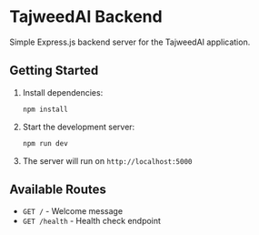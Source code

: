 # TajweedAI Backend

Simple Express.js backend server for the TajweedAI application.

## Getting Started

1. Install dependencies:
   ```bash
   npm install
   ```

2. Start the development server:
   ```bash
   npm run dev
   ```

3. The server will run on `http://localhost:5000`

## Available Routes

- `GET /` - Welcome message
- `GET /health` - Health check endpoint
